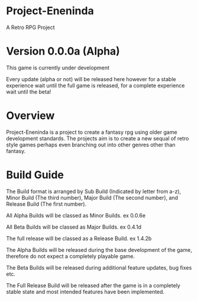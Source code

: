 # Project-Eneninda
A Retro RPG Project

# Version 0.0.0a (Alpha)

This game is currently under development

Every update (alpha or not) will be released here however for a stable experience wait until the full game is released, for a complete experience wait until the beta!


# Overview

Project-Eneninda is a project to create a fantasy rpg using older game development standards. The projects aim is to create a new sequal of retro style games perhaps even branching out into other genres other than fantasy.

# Build Guide

The Build format is arranged by Sub Build (Indicated by letter from a-z), Minor Build (The third number), Major Build (The second number), and Release Build (The first number).

All Alpha Builds will be classed as Minor Builds. ex 0.0.6e

All Beta Builds will be classed as Major Builds. ex 0.4.1d

The full release will be classed as a Release Build. ex 1.4.2b


The Alpha Builds will be released during the base development of the game, therefore do not expect a completely playable game.

The Beta Builds will be released during additional feature updates, bug fixes etc.

The Full Release Build will be released after the game is in a completely stable state and most intended features have been implemented.
